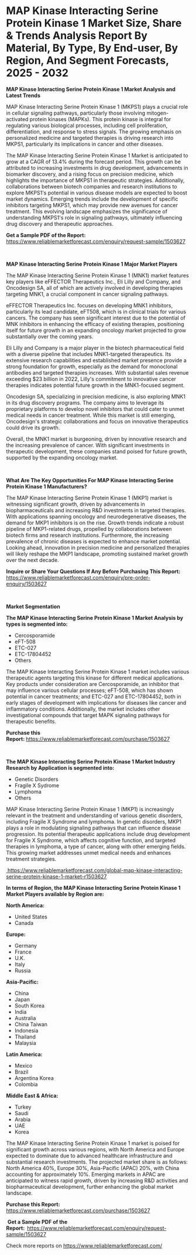 <p><h1>MAP Kinase Interacting Serine Protein Kinase 1 Market Size, Share & Trends Analysis Report By Material, By Type, By End-user, By Region, And Segment Forecasts, 2025 - 2032</h1></p><p><strong>MAP Kinase Interacting Serine Protein Kinase 1 Market Analysis and Latest Trends</strong></p>
<p><p>MAP Kinase Interacting Serine Protein Kinase 1 (MKPS1) plays a crucial role in cellular signaling pathways, particularly those involving mitogen-activated protein kinases (MAPKs). This protein kinase is integral for regulating various biological processes, including cell proliferation, differentiation, and response to stress signals. The growing emphasis on personalized medicine and targeted therapies is driving research into MKPS1, particularly its implications in cancer and other diseases.</p><p>The MAP Kinase Interacting Serine Protein Kinase 1 Market is anticipated to grow at a CAGR of 13.4% during the forecast period. This growth can be attributed to increasing investments in drug development, advancements in biomarker discovery, and a rising focus on precision medicine, which highlights the importance of MKPS1 in therapeutic strategies. Additionally, collaborations between biotech companies and research institutions to explore MKPS1's potential in various disease models are expected to boost market dynamics. Emerging trends include the development of specific inhibitors targeting MKPS1, which may provide new avenues for cancer treatment. This evolving landscape emphasizes the significance of understanding MKPS1's role in signaling pathways, ultimately influencing drug discovery and therapeutic approaches.</p></p>
<p><strong>Get a Sample PDF of the Report:&nbsp;</strong> <a href="https://www.reliablemarketforecast.com/enquiry/request-sample/1503627?utm_campaign=3327&utm_medium=2&utm_source=Github&utm_content=ia&utm_term=23032025&utm_id=map-kinase-interacting-serine-protein-kinase-1">https://www.reliablemarketforecast.com/enquiry/request-sample/1503627</a></p>
<p>&nbsp;</p>
<p><strong>MAP Kinase Interacting Serine Protein Kinase 1 Major Market Players</strong></p>
<p><p>The MAP Kinase Interacting Serine Protein Kinase 1 (MNK1) market features key players like eFFECTOR Therapeutics Inc., Eli Lilly and Company, and Oncodesign SA, all of which are actively involved in developing therapies targeting MNK1, a crucial component in cancer signaling pathways.</p><p>eFFECTOR Therapeutics Inc. focuses on developing MNK1 inhibitors, particularly its lead candidate, eFT508, which is in clinical trials for various cancers. The company has seen significant interest due to the potential of MNK inhibitors in enhancing the efficacy of existing therapies, positioning itself for future growth in an expanding oncology market projected to grow substantially over the coming years.</p><p>Eli Lilly and Company is a major player in the biotech pharmaceutical field with a diverse pipeline that includes MNK1-targeted therapeutics. Its extensive research capabilities and established market presence provide a strong foundation for growth, especially as the demand for monoclonal antibodies and targeted therapies increases. With substantial sales revenue exceeding $23 billion in 2022, Lilly's commitment to innovative cancer therapies indicates potential future growth in the MNK1-focused segment.</p><p>Oncodesign SA, specializing in precision medicine, is also exploring MNK1 in its drug discovery programs. The company aims to leverage its proprietary platforms to develop novel inhibitors that could cater to unmet medical needs in cancer treatment. While this market is still emerging, Oncodesign's strategic collaborations and focus on innovative therapeutics could drive its growth.</p><p>Overall, the MNK1 market is burgeoning, driven by innovative research and the increasing prevalence of cancer. With significant investments in therapeutic development, these companies stand poised for future growth, supported by the expanding oncology market.</p></p>
<p>&nbsp;</p>
<p><strong>What Are The Key Opportunities For MAP Kinase Interacting Serine Protein Kinase 1 Manufacturers?</strong></p>
<p><p>The MAP Kinase Interacting Serine Protein Kinase 1 (MKP1) market is witnessing significant growth, driven by advancements in biopharmaceuticals and increasing R&D investments in targeted therapies. With applications spanning oncology and neurodegenerative diseases, the demand for MKP1 inhibitors is on the rise. Growth trends indicate a robust pipeline of MKP1-related drugs, propelled by collaborations between biotech firms and research institutions. Furthermore, the increasing prevalence of chronic diseases is expected to enhance market potential. Looking ahead, innovation in precision medicine and personalized therapies will likely reshape the MKP1 landscape, promoting sustained market growth over the next decade.</p></p>
<p><strong>Inquire or Share Your Questions If Any Before Purchasing This Report:</strong> <a href="https://www.reliablemarketforecast.com/enquiry/pre-order-enquiry/1503627?utm_campaign=3327&utm_medium=2&utm_source=Github&utm_content=ia&utm_term=23032025&utm_id=map-kinase-interacting-serine-protein-kinase-1">https://www.reliablemarketforecast.com/enquiry/pre-order-enquiry/1503627</a></p>
<p>&nbsp;</p>
<p><strong>Market Segmentation</strong></p>
<p><strong>The MAP Kinase Interacting Serine Protein Kinase 1 Market Analysis by types is segmented into:</strong></p>
<p><ul><li>Cercosporamide</li><li>eFT-508</li><li>ETC-027</li><li>ETC-17804452</li><li>Others</li></ul></p>
<p><p>The MAP Kinase Interacting Serine Protein Kinase 1 market includes various therapeutic agents targeting this kinase for different medical applications. Key products under consideration are Cercosporamide, an inhibitor that may influence various cellular processes; eFT-508, which has shown potential in cancer treatments; and ETC-027 and ETC-17804452, both in early stages of development with implications for diseases like cancer and inflammatory conditions. Additionally, the market includes other investigational compounds that target MAPK signaling pathways for therapeutic benefits.</p></p>
<p><strong>Purchase this Report:&nbsp;</strong><a href="https://www.reliablemarketforecast.com/purchase/1503627?utm_campaign=3327&utm_medium=2&utm_source=Github&utm_content=ia&utm_term=23032025&utm_id=map-kinase-interacting-serine-protein-kinase-1">https://www.reliablemarketforecast.com/purchase/1503627</a></p>
<p>&nbsp;</p>
<p><strong>The MAP Kinase Interacting Serine Protein Kinase 1 Market Industry Research by Application is segmented into:</strong></p>
<p><ul><li>Genetic Disorders</li><li>Fragile X Sydrome</li><li>Lymphoma</li><li>Others</li></ul></p>
<p><p>MAP Kinase Interacting Serine Protein Kinase 1 (MKP1) is increasingly relevant in the treatment and understanding of various genetic disorders, including Fragile X Syndrome and lymphoma. In genetic disorders, MKP1 plays a role in modulating signaling pathways that can influence disease progression. Its potential therapeutic applications include drug development for Fragile X Syndrome, which affects cognitive function, and targeted therapies in lymphoma, a type of cancer, along with other emerging fields. This growing market addresses unmet medical needs and enhances treatment strategies.</p></p>
<p><a href="https://www.reliablemarketforecast.com/global-map-kinase-interacting-serine-protein-kinase-1-market-r1503627?utm_campaign=3327&utm_medium=2&utm_source=Github&utm_content=ia&utm_term=23032025&utm_id=map-kinase-interacting-serine-protein-kinase-1">&nbsp;https://www.reliablemarketforecast.com/global-map-kinase-interacting-serine-protein-kinase-1-market-r1503627</a></p>
<p><strong>In terms of Region, the MAP Kinase Interacting Serine Protein Kinase 1 Market Players available by Region are:</strong></p>
<p>
    <p> <strong> North America: </strong>
        <ul>
            <li>United States</li>
            <li>Canada</li>
        </ul>
        </p> 
    <p> <strong> Europe: </strong>
        <ul>
            <li>Germany</li>
            <li>France</li>
            <li>U.K.</li>
            <li>Italy</li>
            <li>Russia</li>
        </ul>
        </p> 
    <p> <strong> Asia-Pacific: </strong>
        <ul>
            <li>China</li>
            <li>Japan</li>
            <li>South Korea</li>
            <li>India</li>
            <li>Australia</li>
            <li>China Taiwan</li>
            <li>Indonesia</li>
            <li>Thailand</li>
            <li>Malaysia</li>
        </ul>
        </p> 
    <p> <strong> Latin America: </strong>
        <ul>
            <li>Mexico</li>
            <li>Brazil</li>
            <li>Argentina Korea</li>
            <li>Colombia</li>
        </ul>
        </p> 
    <p> <strong> Middle East & Africa: </strong>
        <ul>
            <li>Turkey</li>
            <li>Saudi</li>
            <li>Arabia</li>
            <li>UAE</li>
            <li>Korea</li>
        </ul>
    </p>
    </p>
<p><p>The MAP Kinase Interacting Serine Protein Kinase 1 market is poised for significant growth across various regions, with North America and Europe expected to dominate due to advanced healthcare infrastructure and substantial research investments. The projected market share is as follows: North America 40%, Europe 30%, Asia-Pacific (APAC) 20%, with China accounting for approximately 10%. Emerging markets in APAC are anticipated to witness rapid growth, driven by increasing R&D activities and biopharmaceutical development, further enhancing the global market landscape.</p></p>
<p><strong>Purchase this Report: </strong><a href="https://www.reliablemarketforecast.com/purchase/1503627?utm_campaign=3327&utm_medium=2&utm_source=Github&utm_content=ia&utm_term=23032025&utm_id=map-kinase-interacting-serine-protein-kinase-1">https://www.reliablemarketforecast.com/purchase/1503627</a></p>
<p>&nbsp;<strong>Get a Sample PDF of the Report:&nbsp;&nbsp;</strong><a href="https://www.reliablemarketforecast.com/enquiry/request-sample/1503627?utm_campaign=3327&utm_medium=2&utm_source=Github&utm_content=ia&utm_term=23032025&utm_id=map-kinase-interacting-serine-protein-kinase-1">https://www.reliablemarketforecast.com/enquiry/request-sample/1503627</a></p>
<p><strong></strong></p>
<p>Check more reports on <a href="https://www.reliablemarketforecast.com/?utm_campaign=3327&utm_medium=2&utm_source=Github&utm_content=ia&utm_term=23032025&utm_id=map-kinase-interacting-serine-protein-kinase-1">https://www.reliablemarketforecast.com/</a></p>